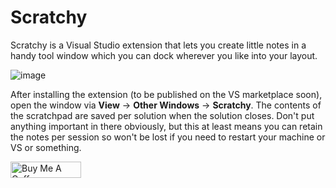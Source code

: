 # Scratchy
Scratchy is a Visual Studio extension that lets you create little notes in a handy tool window which you can dock wherever you like into your layout.

![image](https://github.com/WayneKoorts/Scratchy/assets/1031822/6b2d33c2-df23-40f2-b211-ea1420b59841)

After installing the extension (to be published on the VS marketplace soon), open the window via **View** -> **Other Windows** -> **Scratchy**.  The contents of the scratchpad are saved per solution when the solution closes.  Don't put anything important in there obviously, but this at least means you can retain the notes per session so won't be lost if you need to restart your machine or VS or something.

<a href="https://www.buymeacoffee.com/waynekoorts" target="_blank"><img src="https://cdn.buymeacoffee.com/buttons/default-yellow.png" alt="Buy Me A Coffee" height="26" width="113"></a>
